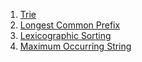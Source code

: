 1. [Trie](base/Trie.java)
2. [Longest Common Prefix](questions/LongestCommonPrefix.java)
3. [Lexicographic Sorting](questions/LexicographicSorting.java)
4. [Maximum Occurring String](questions/MaximumOccurringString.java)